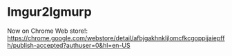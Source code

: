 # Imgur2Igmurp

Now on Chrome Web store!: https://chrome.google.com/webstore/detail/afbjgakhnkljlomcfkcgoppjjaiepffh/publish-accepted?authuser=0&hl=en-US
